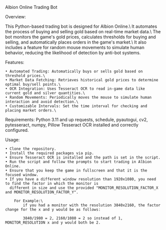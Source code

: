 Albion Online Trading Bot


Overview:

This Python-based trading bot is designed for Albion Online.\ It automates the process of buying and selling gold based on real-time market data.\ The bot monitors the game's gold prices, calculates thresholds for buying and selling, and automatically places orders in the game's market.\ It also includes a feature for random mouse movements to simulate human behavior, reducing the likelihood of detection by anti-bot systems.


Features:

    • Automated Trading: Automatically buys or sells gold based on threshold prices.\
    • Market Data Fetching: Retrieves historical gold prices to determine optimal buy/sell points.\
    • OCR Integration: Uses Tesseract OCR to read in-game data like current gold and silver quantities.\
    • Random Movements: Periodically moves the mouse to simulate human interaction and avoid detection.\
    • Customizable Intervals: Set the time interval for checking and placing market orders.\


Requirements:
Python 3.11 and up
requests, schedule, pyautogui, cv2, pytesseract, numpy, Pillow
Tesseract OCR installed and correctly configured.


Usage:

    • Clone the repository.
    • Install the required packages via pip.
    • Ensure Tesseract OCR is installed and the path is set in the script.
    • Run the script and follow the prompts to start trading in Albion Online.
    • Ensure that you keep the game in fullscreen and that it is the focused window.
    • If you have a different window resolution than 1920x1080, you need to find the factor in which the monitor is    
      different in size and use the provided "MONITOR_RESOLUTION_FACTOR_X and MONITOR_RESOLUTION_FACTOR_Y".
        
        For Example:\
            if you had a monitor with the resolution 3840x2160, the factor change for the x and y would be as follows:

            3840/1980 = 2, 2160/1080 = 2 so instead of 1, MONITOR_RESOLUTION x and y would both be 2.
    
